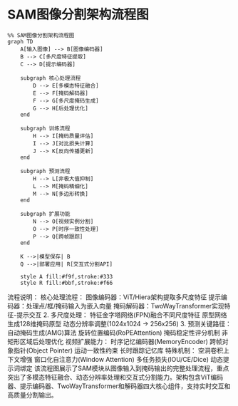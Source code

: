 # SAM图像分割架构流程图

```mermaid
%% SAM图像分割架构流程图
graph TD
    A[输入图像] --> B[图像编码器]
    B --> C[多尺度特征提取]
    C --> D[提示编码器]
    
    subgraph 核心处理流程
        D --> E[多模态特征融合]
        E --> F[掩码解码器]
        F --> G[多尺度掩码生成]
        G --> H[后处理优化]
    end
    
    subgraph 训练流程
        H --> I[掩码质量评估]
        I --> J[对比损失计算]
        J --> K[反向传播更新]
    end
    
    subgraph 预测流程
        H --> L[非极大值抑制]
        L --> M[掩码精细化]
        M --> N[多边形转换]
    end
    
    subgraph 扩展功能
        N --> O[视频实例分割]
        O --> P[时序一致性处理]
        P --> Q[跨帧跟踪]
    end
    
    K -->|模型保存| B
    Q -->|部署应用| R[交互式分割API]
    
    style A fill:#f9f,stroke:#333
    style R fill:#bbf,stroke:#f66 
```

流程说明：
核心处理流程：
图像编码器：ViT/Hiera架构提取多尺度特征
提示编码器：处理点/框/掩码输入为嵌入向量
掩码解码器：TwoWayTransformer实现特征-提示交互
2. 多尺度处理：
特征金字塔网络(FPN)融合不同尺度特征
原型网络生成128维掩码原型
动态分辨率调整(1024x1024 → 256x256)
3. 预测关键路径：
自动掩码生成(AMG)算法
旋转位置编码(RoPEAttention)
掩码稳定性评分机制
非矩形区域后处理优化
视频扩展能力：
时序记忆编码器(MemoryEncoder)
跨帧对象指针(Object Pointer)
运动一致性约束
长时跟踪记忆库
特殊机制：
空洞卷积上下文增强
窗口化自注意力(Window Attention)
多任务损失(IOU/CE/Dice)
动态提示词绑定
该流程图展示了SAM模块从图像输入到掩码输出的完整处理流程，重点突出了多模态特征融合、动态分辨率处理和交互式分割能力。架构包含ViT编码器、提示编码器、TwoWayTransformer和解码器四大核心组件，支持实时交互和高质量分割输出。